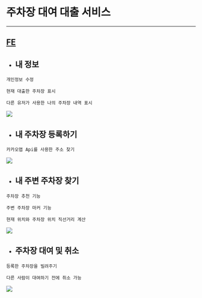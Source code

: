 # 주차장 대여 대출 서비스

<hr/>

## [FE](https://github.com/NYH0227/everyparking-frontend)

- ## 내 정보

```
개인정보 수정

현재 대출한 주차장 표시

다른 유저가 사용한 나의 주차장 내역 표시
```

![](dashboard.gif)

- ## 내 주차장 등록하기

```
카카오맵 Api를 사용한 주소 찾기
```

![](search.gif)

- ## 내 주변 주차장 찾기

```
주차장 추천 기능

주변 주차장 마커 기능

현재 위치와 주차장 위치 직선거리 계산
```

![](borrow.gif)

- ## 주차장 대여 및 취소

```
등록한 주차장을 빌려주기

다른 사람이 대여하기 전에 취소 가능
```

![](rent.gif)

